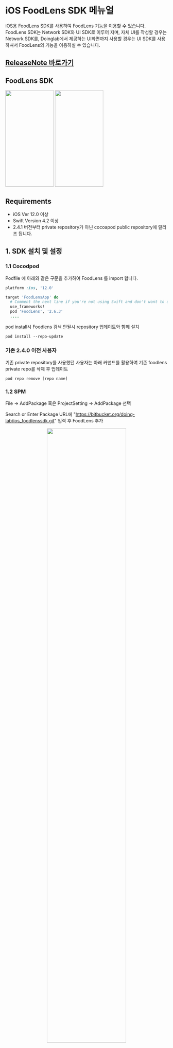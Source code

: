 # iOS FoodLens SDK 메뉴얼
iOS용 FoodLens SDK를 사용하여 FoodLens 기능을 이용할 수 있습니다.  
FoodLens SDK는 Network SDK와 UI SDK로 이루어 지며, 자체 UI를 작성할 경우는 Network SDK를, Doinglab에서 제공하는 UI화면까지 사용할 경우는 UI SDK를 사용하셔서 FoodLens의 기능을 이용하실 수 있습니다. 

## [ReleaseNote 바로가기](ReleaseNote.md)

## FoodLens SDK
<img src="./Images/V201.PNG" width="150" height="300">      <img src="./Images/V202.PNG" width="150" height="300">

## Requirements

* iOS Ver 12.0 이상
* Swift Version 4.2 이상
* 2.4.1 버전부터 private repository가 아닌 cocoapod public repository에 릴리즈 됩니다.




## 1. SDK 설치 및 설정
### 1.1 Cocodpod
Podfile 에 아래와 같은 구문을 추가하여 FoodLens 를 import 합니다.

```ruby
platform :ios, '12.0'

target 'FoodLensApp' do
  # Comment the next line if you're not using Swift and don't want to use dynamic frameworks
  use_frameworks!
  pod 'FoodLens', '2.6.3'
  ....
```

pod install시 Foodlens 검색 안될시 repository 업데이트와 함께 설치
```
pod install --repo-update
```

### 기존 2.4.0 이전 사용자
기존 private repository를 사용했던 사용자는 아래 커맨드를 활용하여 기존 foodlens private repo를 삭제 후 업데이트
```
pod repo remove [repo name]
```
### 1.2 SPM
File -> AddPackage 혹은 ProjectSetting -> AddPackage 선택

Search or Enter Package URL에 "https://bitbucket.org/doing-lab/ios_foodlenssdk.git" 입력 후 FoodLens 추가

<center><img src="./Images/spm1.png" width="70%" height="70%"></center>
<center><img src="./Images/spm2.png" width="70%" height="70%"></center>

## 2. 리소스(Resources) 및 info.plist 수정
아래 항목 Info.plist에 추가
- Privacy - Camera Usage Description
- Privacy - Photo Library Additions Usage Description
- Privacy - Photo Library Usage Description


## 3. FoodLens 독립 서버 주소 설정

기본 FoodLens 서버가 아닌 독립 서버를 운용할 경우 서버 주소를 설정 할 수 있습니다.
```swift
//info.plist에 FoodLensServerAddr 항목을 추가하고 서버 주소를 추가
//도메인 이름만 추가 http, https등 프로토콜은 추가하지 않음 e.g.) www.domain.com, 132.213.111.23 등
```
<img src="./Images/infoplist.png">

## 4. SDK 사용법
### 4.1 Network API 사용법
Network API는 FoodLens기능을 이미지 파일기반으로 동작하게 하는 기능입니다.
결과를 이용하여 각자에 맞는 UI를 직접 개발 할 수 있습니다.

#### 4.1.1 음 인식기능 사용
1. NetworkService를 생성합니다.
2. predictMultipleFood 메소드를 호출 합니다.
파라미터로 UIImage로 로드왼 이미지를 전달합니다.
※ 이미지가 작은경우 인식율이 낮아질 수 있습니다.
3. 코드 예제

```swift
let networkService = FoodLens.createNetworkService(nutritionRetrieveMode: .allNutirition, accessToken: "<Access Token Here>") //AccessToken is given to you
networkService!.predictMultipleFood(image: pickedImage) { (result : PredictionResult?, status : ProcessStatus) in
    
}
```
#### 4.1.2 음식 인식기능 사용
옵션에 따라 인식결과의 영양정보를 다르게 얻을 수 있다.
createNetworkService의 nutritionRetrieveMode 값을 설정하여 변경
```swift
let networkService = FoodLens.createNetworkService(nutritionRetrieveMode: .allNutirition, accessToken: "<Access Token Here>") 
```

#### 4.1.3 음식 영양정보 얻기
1. NetworkService를 생성합니다.
2. getNutritionInfo 메소드를 호출 합니다.
   파라미터로 FoodID를 넘겨 줍니다.
※ FoodID의 경우 Prediction결과 및 getFoodsByName 결과에서 획득 할 수 있습니다.

```swift
let networkService = FoodLens.createNetworkService(nutritionRetrieveMode: .allNutirition, accessToken: "<Access Token Here>") 
networkService.getNutritionInfo(foodId: 100) { nutrition, state in
    if state.state == .success {
      print(nutrition?.calories)
    } else {
      print("Nutrition retreveal error")
    }
}
```

#### 4.1.4 음식항목 검색하기
1. NetworkService를 생성합니다.
2. getFoodsByName 메소드를 호출 합니다.
   파라미터로 음식명을 넘겨 줍니다.
3. 음식명이 포함된 모든 항목을 리턴해 줍니다.

```swift
let networkService = FoodLens.createNetworkService(nutritionRetrieveMode: .allNutirition, accessToken: "<Access Token Here>") 
networkService.getFoodsByName(foodName: "라면") { foodlist in
  for item in foodlist {
    print(item.foodname)
  }
}
```


### 4.2 UI API 사용법
UI API는 FoodLens 에서 제공하는 기본 UI를 활용하여 서비스를 개발 할 수 있는 기능입니다.
UI API는 간단한 화면 Customize기능을 포함하고 있습니다.
(2.0.27 버전부터는 Light Mode 로만 UI 가 표시됩니다.)

#### 4.2.1 UI Service의 모듈 및 인식 기능 사용
카메라 모듈, 검색 모듈, 갤러리 모듈 3가지 방식을 사용하여  UI Service의 인식 기능을 사용할 수 있습니다.

#### 4.2.1.1 UI Service 생성
UIService를 생성합니다.

```swift
FoodLens.uiServiceMode = .userSelectedWithCandidates

//NOTE AccessToken만 있는 경우
let uiService = FoodLens.createUIService(accessToken: "<Access Token Here>")

//NOTE AppToken, CompanyToken모두 있는 경우
let uiService = FoodLens.createUIService(appToken: "<App Token Here>", companyToken: "<Company Token Here>")
```

#### 4.2.1.2 모듈 사용
1. 카메라 모듈 사용

startCameraUIService 메소드를 호출 합니다.

```swift
uiService?.startCameraUIService(parent: self, completionHandler: self)
```


2. 검색 모듈 사용

startSearchUIService 메소드를 호출 합니다.

```swift
uiService?.startSearchUIService(parent: self, completionHandler: self)
```

3. 갤러리 모듈 사용

startGalleryUIService 메소드를 호출 합니다.

```swift
uiService?.startGalleryUIService(parent: self, completionHandler: self)
```

#### 4.2.1.3 completionHandler 설정
completionHandler 는 callback 을 받을 swift protocol 이며, 아래와 같이 정의되어 있습니다.

```swift
public protocol UserServiceResultHandler {
    func onSuccess(_ result : RecognitionResult)    //called when process is succeeded
    func onCancel()                                 //called when user cancels recognition
    func onError(_ error : BaseError)               //called when error is occurred
}
```

### 4.2.2 UI Service의 Data 수정 기능
음식 인식 결과를 수정해야 할 경우, 아래와 같이 사용하실 수 있습니다.  

```swift
let mealData = PredictionResult.create(json: jsonString)
FoodLens.uiServiceMode = .userSelectedWithCandidates

let uiService = FoodLens.createUIService(accessToken: "<Access Token Here>") //AccessToken is given to you
uiService.startEditUIService(mealData, parent: self, completionHandler: CallbackObject())    
```
completionHandler 는 callback 을 받을 swift protocol 입니다.


### 4.2.3 영양정보 추출 모드
인식 결과를 리턴 받을 때 추천항목의 영양소까지 받을지 여부를 선택 할 수 있다.
```swift
//userSelectedWithCandidates 사용자 선택외 추천된 항목의 모든 영양정보가 반환된다.
//userSelectedOnly 선택시 사용자가 선택항 항목의 영양소만 반환된다.
FoodLens.uiServiceMode = .userSelectedWithCandidates 
let uiService = FoodLens.createUIService(accessToken: "<Access Token Here>") //AccessToken is given to you
uiService.startEditUIService(mealData, parent: self, completionHandler: CallbackObject())    

```

### 4.2.4 테마 및 옵션 변경
#### 4.2.4.1 UI테마 변경
FoodLens UI 의 여러 요소에 개별 색을 적용할 수 있습니다. 

```swift
let navTheme = NavigationBarTheme(foregroundColor : UIColor.white, backgroundColor : UIColor.black)
let toolbarTheme = ToolBarButtonTheme(backgroundColor: UIColor.white, buttonTheme: ButtonTheme(backgroundColor: UIColor.black, textColor: UIColor.white, borderColor: UIColor.clear))
let buttonTheme = ButtonTheme(backgroundColor: UIColor.blue, textColor: UIColor.green, borderColor: UIColor.black)
let widgetButtonTheme = ButtonTheme(backgroundColor: UIColor.black, textColor: UIColor.blue, borderColor: UIColor.red)
       
let uiService = FoodLens.createUIService(accessToken:  "<Access Token Here>", navigationBarTheme: navTheme, toolbarTheme: toolbarTheme, buttonTheme: buttonTheme,  widgetButtonTheme : widgetButtonTheme)
FoodLens.uiServiceMode = .userSelectedWithCandidates
uiService.startUIService(parent: self, completionHandler: CallbackObject())   
```


#### 4.2.4.2 FoodLens 옵션 변경
FoodLens의 사용 옵션을 변경 할 수 있습니다.
```swift
FoodLens.isEnableCameraOrientation = false                  //카메라 회전 기능 지원 여부
FoodLens.isEnableManualInput = true                         //검색입력 활성화 여부
let calendar = Calendar.autoupdatingCurrent
FoodLens.eatDate = calendar.date(from: dateComponents)!     //현재 시간 설정 기능
FoodLens.isSaveToGallery = false                            //촬영한 이미지 갤러리 저장 여부 
FoodLens.isUseImageRecordDate =  false                      //갤러리에서 이미지 불러올 때 촬영 일자 사용여부 (ture일경우 선택 팝업표시)
FoodLens.eatType = MealType.init(rawValue: 1)               //식사 타입 수정 선택
FoodLens.isEnablePhtoGallery  = true                        //카메라 화면에서 갤러리 버튼 활성화 여부
FoodLens.language = .en					                       //제동되는 음식 정보 언어 설정 (음식정보 외에 UI에 표시되는 텍스트의 언어는 기기에 설정된 언어로 표시)
uiService.startUIService(parent: self, completionHandler: CallbackObject())
  
```

#### 4.2.4.3 식사 타입 자동 설정
사용자가 FoodLens.eatType 이용하여 식사타입 설정을 직접 하지 않은 경우, 음식 식사 타입은 기준 시간을 기준으로 자동설정됨
설정되는 시간 값
```
아침 : 5시 ~ 10시
아침간신 : 10 ~ 11시
점심 : 11시 ~ 13시
점심간신 : 13시 ~ 17시
저녁 : 17시 ~ 20시
야식 : 20시 ~ 5시
```
### 4.2.5 JSON 변환

UserServiceResultHandler.onSuccess 함수의 파라미터로 전달되는 RecognitionResult 객체를 JSON 문자열로 변환할 수 있습니다. 

```swift

func onSuccess(_ result : RecognitionResult) {
    let resultString = result.toJSONString()! //will return JSON string
    print(resultString)
}
```
 
JSON 문자열을 PredictionResult 객체로 변환할 경우, 아래처럼 사용하실 수 있습니다.

```swift
let predictResult = PredictionResult.create(json: jsonString)
```
PredictionResult 은 RecognitionResult protocol 의 구현체 입니다.

### 4.2.6 영양성분 계산
영양성분은 1회 기준량으로 제공되며, 같이 제공되는 섭취량을 곱하여 실제 영양성분을 계산할 수 있습니다.
```swift
    for index in 0 ..< result.foodPositionList.count {
        let eatAmount = result.foodPositionList[index].eatAmount
        let nutrition = result.foodPositionList[index].userSelectedFood?.nutrition
        eatAmount * nutrition?.carbonhydrate // // 1회 섭취한 음식에 대한 탄수화물 섭취량
        eatAmount * nutrition?.protein // // 1회 섭취한 음식에 대한 단백질 섭취량
        eatAmount * nutrition?.fat // // 1회 섭취한 음식에 대한 지방 섭취량
        ...
    }
```

## 5.SDK 상세 스펙  
[API Documents](https://doinglab.github.io/ios/index.html)

## SDK 사용 예제 
[Sample](SampleCode/)

## JSON Format
[JSON Format](../JSON%20Format)

[JSON Sample](../JSON%20Sample)

## Author
hyunsuk.lee@doinglab.com

## License
FoodLens is available under the MIT license. See the LICENSE file for more info.
